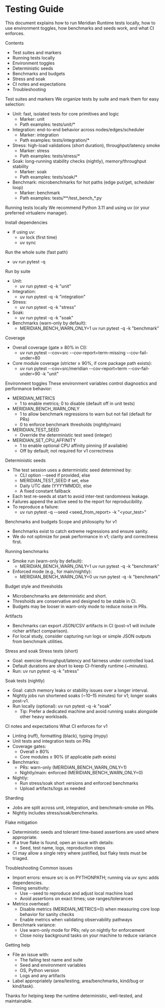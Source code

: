 # Testing Guide

This document explains how to run Meridian Runtime tests locally, how to use environment toggles, how benchmarks and seeds work, and what CI enforces.

Contents
- Test suites and markers
- Running tests locally
- Environment toggles
- Deterministic seeds
- Benchmarks and budgets
- Stress and soak
- CI notes and expectations
- Troubleshooting

Test suites and markers
We organize tests by suite and mark them for easy selection:

- Unit: fast, isolated tests for core primitives and logic
  - Marker: unit
  - Path examples: tests/unit/*
- Integration: end-to-end behavior across nodes/edges/scheduler
  - Marker: integration
  - Path examples: tests/integration/*
- Stress: high-load validations (short duration), throughput/latency smoke
  - Marker: stress
  - Path examples: tests/stress/*
- Soak: long-running stability checks (nightly), memory/throughput stability
  - Marker: soak
  - Path examples: tests/soak/*
- Benchmark: microbenchmarks for hot paths (edge put/get, scheduler loop)
  - Marker: benchmark
  - Path examples: tests/**/test_bench_*.py

Running tests locally
We recommend Python 3.11 and using uv (or your preferred virtualenv manager).

Install dependencies
- If using uv:
  - uv lock (first time)
  - uv sync

Run the whole suite (fast path)
- uv run pytest -q

Run by suite
- Unit:
  - uv run pytest -q -k "unit"
- Integration:
  - uv run pytest -q -k "integration"
- Stress:
  - uv run pytest -q -k "stress"
- Soak:
  - uv run pytest -q -k "soak"
- Benchmarks (warn-only by default):
  - MERIDIAN_BENCH_WARN_ONLY=1 uv run pytest -q -k "benchmark"

Coverage
- Overall coverage (gate ≥ 80% in CI):
  - uv run pytest --cov=src --cov-report=term-missing --cov-fail-under=80
- Core module coverage (stricter ≥ 90%, if core package path exists):
  - uv run pytest --cov=src/meridian --cov-report=term --cov-fail-under=90 -k "unit"

Environment toggles
These environment variables control diagnostics and performance behavior:

- MERIDIAN_METRICS
  - 1 to enable metrics; 0 to disable (default off in unit tests)
- MERIDIAN_BENCH_WARN_ONLY
  - 1 to allow benchmark regressions to warn but not fail (default for PRs)
  - 0 to enforce benchmark thresholds (nightly/main)
- MERIDIAN_TEST_SEED
  - Override the deterministic test seed (integer)
- MERIDIAN_SET_CPU_AFFINITY
  - 1 to enable optional CPU affinity pinning (if available)
  - Off by default; not required for v1 correctness

Deterministic seeds
- The test session uses a deterministic seed determined by:
  - CLI option --seed if provided, else
  - MERIDIAN_TEST_SEED if set, else
  - Daily UTC date (YYYYMMDD), else
  - A fixed constant fallback
- Each test re-seeds at start to avoid inter-test randomness leakage.
- Failures append the active seed to the report for reproducibility.
- To reproduce a failure:
  - uv run pytest -q --seed <seed_from_report> -k "<your_test>"

Benchmarks and budgets
Scope and philosophy for v1
- Benchmarks exist to catch extreme regressions and ensure sanity.
- We do not optimize for peak performance in v1; clarity and correctness first.

Running benchmarks
- Smoke run (warn-only by default):
  - MERIDIAN_BENCH_WARN_ONLY=1 uv run pytest -q -k "benchmark"
- Enforced mode (e.g., for main/nightly):
  - MERIDIAN_BENCH_WARN_ONLY=0 uv run pytest -q -k "benchmark"

Budget style and thresholds
- Microbenchmarks are deterministic and short.
- Thresholds are conservative and designed to be stable in CI.
- Budgets may be looser in warn-only mode to reduce noise in PRs.

Artifacts
- Benchmarks can export JSON/CSV artifacts in CI (post-v1 will include richer artifact comparison).
- For local study, consider capturing run logs or simple JSON outputs from benchmark utilities.

Stress and soak
Stress tests (short)
- Goal: exercise throughput/latency and fairness under controlled load.
- Default durations are short to keep CI-friendly runtime (~minutes).
- Run: uv run pytest -q -k "stress"

Soak tests (nightly)
- Goal: catch memory leaks or stability issues over a longer interval.
- Nightly jobs run shortened soaks (~10–15 minutes) for v1; longer soaks post-v1.
- Run locally (optional): uv run pytest -q -k "soak"
  - Tip: Prefer a dedicated machine and avoid running soaks alongside other heavy workloads.

CI notes and expectations
What CI enforces for v1
- Linting (ruff), formatting (black), typing (mypy)
- Unit tests and integration tests on PRs
- Coverage gates:
  - Overall ≥ 80%
  - Core modules ≥ 90% (if applicable path exists)
- Benchmarks:
  - PRs: warn-only (MERIDIAN_BENCH_WARN_ONLY=1)
  - Nightly/main: enforced (MERIDIAN_BENCH_WARN_ONLY=0)
- Nightly:
  - Run stress/soak short versions and enforced benchmarks
  - Upload artifacts/logs as needed

Sharding
- Jobs are split across unit, integration, and benchmark-smoke on PRs.
- Nightly includes stress/soak/benchmarks.

Flake mitigation
- Deterministic seeds and tolerant time-based assertions are used where appropriate.
- If a true flake is found, open an issue with details:
  - Seed, test name, logs, reproduction steps
- CI may allow a single retry where justified, but flaky tests must be triaged.

Troubleshooting
Common issues
- Import errors: ensure src is on PYTHONPATH; running via uv sync adds dependencies.
- Timing sensitivity:
  - Use --seed to reproduce and adjust local machine load
  - Avoid assertions on exact times; use ranges/tolerances
- Metrics overhead:
  - Disable metrics (MERIDIAN_METRICS=0) when measuring core loop behavior for sanity checks
  - Enable metrics when validating observability pathways
- Benchmark variance:
  - Use warn-only mode for PRs; rely on nightly for enforcement
  - Close noisy background tasks on your machine to reduce variance

Getting help
- File an issue with:
  - The failing test name and suite
  - Seed and environment variables
  - OS, Python version
  - Logs and any artifacts
- Label appropriately (area/testing, area/benchmarks, kind/bug or kind/task).

Thanks for helping keep the runtime deterministic, well-tested, and maintainable.